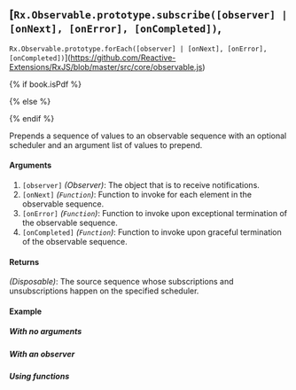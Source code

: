 ## [`Rx.Observable.prototype.subscribe([observer] | [onNext], [onError], [onCompleted])`,
`Rx.Observable.prototype.forEach([observer] | [onNext], [onError], [onCompleted])`](https://github.com/Reactive-Extensions/RxJS/blob/master/src/core/observable.js)

{% if book.isPdf %}



{% else %}



{% endif %}

Prepends a sequence of values to an observable sequence with an optional scheduler and an argument list of values to prepend.

#### Arguments
1. `[observer]` *(Observer)*: The object that is to receive notifications.
1. `[onNext]` *(`Function`)*: Function to invoke for each element in the observable sequence.
2. `[onError]` *(`Function`)*: Function to invoke upon exceptional termination of the observable sequence.
3. `[onCompleted]` *(`Function`)*: Function to invoke upon graceful termination of the observable sequence.

#### Returns
*(Disposable)*:  The source sequence whose subscriptions and unsubscriptions happen on the specified scheduler. 

#### Example

##### With no arguments

[](http://jsbin.com/zepugu/1/embed?js,console)

##### With an observer

[](http://jsbin.com/jegup/1/embed?js,console)

##### Using functions

[](http://jsbin.com/kafij/1/embed?js,console)
